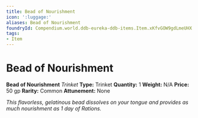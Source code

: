 ```yaml
---
title: Bead of Nourishment
icon: ':luggage:'
aliases: Bead of Nourishment
foundryId: Compendium.world.ddb-eureka-ddb-items.Item.xKfvGOW9gdLmeUHX
tags:
- Item
---
```


# Bead of Nourishment

**Bead of Nourishment**
_Trinket_
**Type:** Trinket
**Quantity:** 1
**Weight:** N/A
**Price:** 50 gp
**Rarity:** Common
**Attunement:** None

*This flavorless, gelatinous bead dissolves on your tongue and provides as much nourishment as 1 day of Rations.*